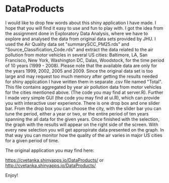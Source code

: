 # DataProducts

I would like to drop few words about this shiny application I have made. I hope that you will find it easy to use and fun to play with.
I got the idea from the assignment done in Exploratory Data Analysis, where we have to explore and analysed the data from
original data sets provided by JHU. I used the Air Quality data set "summarySCC_PM25.rds" and "Source_Classification_Code.rds" and extract the data related to the air pollution from motor vehicles in several US cities: Baltimore, LA, San Francisco, New York, Washington DC, Dalas, Woodstock, for the time period of 10 years (1999 - 2008). Please note that the available data are only for the years 1999, 2002, 2005 and 2009. 
Since the original data set is too large and may request too much memory after getting the results needed for shiny application I have written them in separate .csv file named "Total". This file contains aggregated by year air pollution data from motor vehicles for the cities mentioned above. (The code you may find at server.R). 
Further I made very simple GUI (the code you may find at ui.R), which can provide you with interactive user experience. There is one drop box and one slider bar. From the drop box you can choose the city, with the slider bar you can tune the period, either a year or two, or the entire period of ten years spanning the all data for the given years. Once finished with the selection, the graph with the results will appear on the right side of the screen. With every new selection you will get appropirate data presented on the graph. In that way you can monitor how the quality of the air varies in major US cities for a given period of time. 

The original application you may find here:

https://cvetanka.shinyapps.io/DataProducts/
or 
http://cvetanka.shinyapps.io/DataProducts/

Enjoy!
